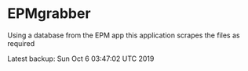 # EPMgrabber
Using a database from the EPM app this application scrapes the files as required


Latest backup: Sun Oct 6 03:47:02 UTC 2019
